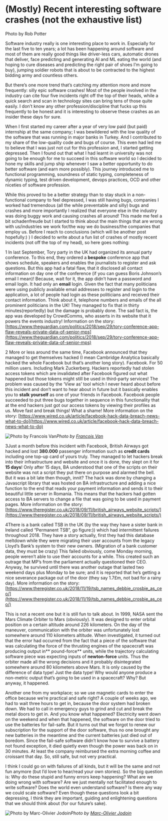 
# (Mostly) Recent interesting software crashes (not the exhaustive list)

Photo by Rob Potter

Software industry really is one interesting place to work in. Especially for the last five to ten years; a lot has been happening around software and most of them are really good things like driver-less cars, automatic drones that deliver, face predicting and generating AI and ML eating the world (and hoping to cure diseases and predicting the right pair of shoes I’m going to buy), jumping soldier robots that is about to be contracted to the highest bidding army and countless others.

But there’s one more trend that’s catching my attention more and more frequently: silly epic software crashes! Most of the people involved in the industry can cite four five incidents right off the top of their heads, while a quick search and scan in technology sites can bring tens of those quite easily. I don’t know any other profession/discipline that fucks up this frequently to be honest and it is interesting to observe these crashes as an insider these days for sure.

When I first started my career after a year of very low paid (but paid) internship at the same company; I was bewildered with the low quality of the software that was running in major banks in Turkey. And I contributed to my share of the low-quality code and bugs of course. This even had led me to believe that I was just not cut for this profession and, I started getting depressed. Then I found out that what I had learnt in university was not going to be enough for me to succeed in this software world so I decided to hone my skills and jump ship whenever I saw a better opportunity to do better software (and earn more possibly). This journey introduced me to functional programming, soundness of static typing, completeness of dynamic typing, test driven development, devops practices, OCD and other niceties of software profession.

While this proved to be a better strategy than to stay stuck in a non-functional company to feel depressed, I was still having bugs, companies I worked had tremendous (all the while preventable and silly) bugs and crashes and more importantly I realized that everyone else in the industry was doing buggy work and causing crashes all around! This made me feel a bit schadenfreude but I started to think about the main things that are wrong with us/industries we work for/the way we do business/the companies that employ us. Before I reach to conclusions (which will be another post hopefully:) ) I decided to write about a fun list of crashes of mostly recent incidents (not off the top of my head), so here goes nothing:

1 In last September, Tory party in the UK had organized its annual party conference. To this end, they ordered a **bespoke** conference app that shows schedule, speakers and enables the journalists to register and ask questions. But this app had a fatal flaw, that it disclosed all contact information on day one of the conference (if you can guess Boris Johnson’s email I mean)! Because, wait for it, the app didn’t have a password and email login. It had only an **email** login. Given the fact that many politicians were using publicly available email addresses to register and login to the application, a lot of people had login as these politicians and received their contact information. Think about it, telephone numbers and emails of the all prominent politicians in the UK! They managed to fix that in thirty minutes(reportedly) but the damage is probably done. The sad fact is, the app was developed by CrowdComms, who asserts in its website that it powers the events industry! Information on the story: [https://www.theguardian.com/politics/2018/sep/29/tory-conference-app-flaw-reveals-private-data-of-senior-mps](https://www.theguardian.com/politics/2018/sep/29/tory-conference-app-flaw-reveals-private-data-of-senior-mps)

2 More or less around the same time, Facebook announced that they managed to get themselves hacked (I mean Cambridge Analytica basically hacked the whole Facebook but that’s another long story). Facebook. For 50 million users. Including Mark Zuckerberg. Hackers reportedly had stolen access tokens which are invalidated after Facebook figured out what happened but those tokens might still be used in third-party services! The problem was caused by the ‘View as’ tool which I never heard about before this incident and don’t want to hear about in future but it basically enables you to **stalk yourself** as one of your friends in Facebook. Facebook people succeeded to put three bugs together in sequence in this functionality that at the end hackers just got our access tokens by viewing their profiles as us. Move fast and break things! What a shame! More information on the story: [https://www.wired.co.uk/article/facebook-hack-data-breach-news-what-to-do](https://www.wired.co.uk/article/facebook-hack-data-breach-news-what-to-do)

![Photo by [Francois Van](https://unsplash.com/@francoisvanwyk?utm_source=medium&utm_medium=referral)](https://cdn-images-1.medium.com/max/6528/0*CO6RedZXI3jCOJu5)*Photo by [Francois Van](https://unsplash.com/@francoisvanwyk?utm_source=medium&utm_medium=referral)*

3Just a month before this incident with Facebook, British Airways got hacked and lost **380.000** passenger information such as **credit cards** including one top-up card of yours truly. They managed to let hackers break into their infrastructure and website and once it is done, they slept on it for **15 days**! Only after 15 days, BA understood that one of the scripts on their website was not a script they put there on purpose and alarmed the bell. But it was a bit late then though, innit? The hack was done by changing a Javascript library that was hosted on BA infrastructure and adding a nice function to the end that reads your payment information and sends it to their beautiful little server in Romania. This means that the hackers had gotten access to BA servers to change a file that was going to be used in payment pages. More information on the story: [https://www.theregister.co.uk/2018/09/11/british_airways_website_scripts/](https://www.theregister.co.uk/2018/09/11/british_airways_website_scripts/)

4There is a bank called TSB in the UK (by the way they have a sister bank in Ireland called “Permanent TSB”, go figure:)) which had intermittent failures throughout 2018. They have a story actually, first they had this database meltdown while they were migrating their user accounts from the legacy Lloyd’s Bank’s system to their new owners. (Migration of a bank customer data, they must be crazy) This failed obviously, come Monday morning, people weren’t able to use their accounts for a while. This created such an outrage that MP’s from the parliament actually questioned their CEO. Anyway, he survived until there was another outage that lasted two weekend days plus Monday to be sure; and it is reported that he’s getting a nice severance package out of the door (they say 1.7£m, not bad for a rainy day). More information on the story: [https://www.theregister.co.uk/2018/11/19/tsb_names_debbie_crosbie_as_ceo/](https://www.theregister.co.uk/2018/11/19/tsb_names_debbie_crosbie_as_ceo/)

This is not a recent one but it is still fun to talk about. In 1999, NASA sent the Mars Climate Orbiter to Mars (obviously). It was designed to enter orbital position on a certain altitude around 226 kilometers. On the day of the maneuver, communication with the orbiter was unfortunately lost somewhere around 110 kilometers altitude. When investigated, it turned out that the error had occurred from the fact that a piece of the software that was calculating the force of the thrusting engines of the spacecraft was producing output in** pound-force** units, while the trajectory calculating software piece was expecting inputs of **newton-force** units. Thus the orbiter made all the wrong decisions and it probably disintegrated somewhere around 80 kilometers above Mars. It is only caused by the difference of data type! Just the data type! Why would anyone produce a non-metric output that’s going to be used in a spacecraft? Why? But anyway, it happened.

Another one from my workplace; so we use magnetic cards to enter the office because we’re practical and safe right? A couple of weeks ago, we had to wait three hours to get in, because the door system had broken down. We had to call in emergency guys to grind and cut and break the metal doors to get in. And you know what happened? Electricity went down on the weekend and when that happened, the software on the door tried to use the batteries for fail-safe. But it turns out that we forgot to renew our subscription for the support of the door software, thus no one brought any new batteries in the meantime and the current batteries just died out of boredom. Since the fail-safe software didn’t know how to survive a battery not found exception, it died quietly even though the power was back on in 30 minutes. At least the company reimbursed the extra morning coffee and croissant that day. So, still safe, but not very practical.

I think I could go on with failures of all kinds, but it will be the same and not fun anymore (but I’d love to hear/read your own stories). So the big question is: Why do these stupid and funny errors keep happening? What are we doing wrong with software? Are we just mentally not facilitated enough to write software? Does the world even understand software? Is there any way we could scale software? Even though these questions look a bit depressing, I think they are important, guiding and enlightening questions that we should think about (for our future’s sake).

![Photo by [Marc-Olivier Jodoin](https://unsplash.com/@marcojodoin?utm_source=medium&utm_medium=referral)](https://cdn-images-1.medium.com/max/12032/0*5zEvqwQIPODhMUDI)*Photo by [Marc-Olivier Jodoin](https://unsplash.com/@marcojodoin?utm_source=medium&utm_medium=referral)*
